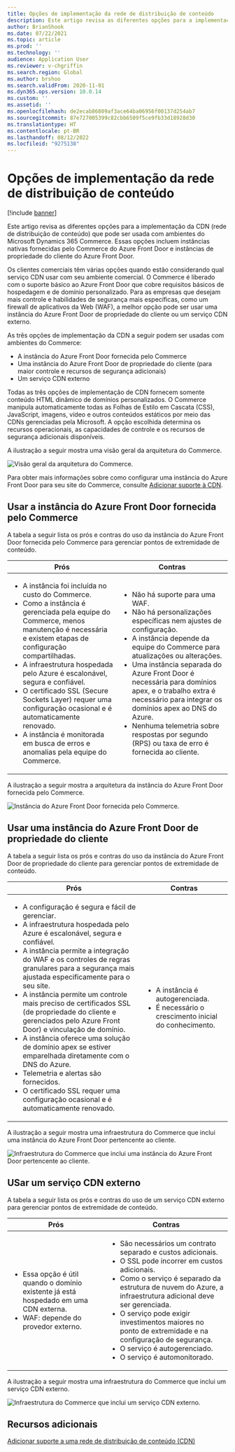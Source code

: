 ```yaml
---
title: Opções de implementação da rede de distribuição de conteúdo
description: Este artigo revisa as diferentes opções para a implementação da CDN (rede de distribuição de conteúdo) que pode ser usada com ambientes do Microsoft Dynamics 365 Commerce. Essas opções incluem instâncias nativas fornecidas pelo Commerce do Azure Front Door e instâncias de propriedade do cliente do Azure Front Door.
author: BrianShook
ms.date: 07/22/2021
ms.topic: article
ms.prod: ''
ms.technology: ''
audience: Application User
ms.reviewer: v-chgriffin
ms.search.region: Global
ms.author: brshoo
ms.search.validFrom: 2020-11-01
ms.dyn365.ops.version: 10.0.14
ms.custom: ''
ms.assetid: ''
ms.openlocfilehash: de2ecab86809af3ace64ba06956f00137d254ab7
ms.sourcegitcommit: 87e727005399c82cbb6509f5ce9fb33d18928d30
ms.translationtype: HT
ms.contentlocale: pt-BR
ms.lasthandoff: 08/12/2022
ms.locfileid: "9275138"
---
```

# <a name="content-delivery-network-implementation-options"></a>Opções de implementação da rede de distribuição de conteúdo

[!include [banner](includes/banner.md)]

Este artigo revisa as diferentes opções para a implementação da CDN (rede de distribuição de conteúdo) que pode ser usada com ambientes do Microsoft Dynamics 365 Commerce. Essas opções incluem instâncias nativas fornecidas pelo Commerce do Azure Front Door e instâncias de propriedade do cliente do Azure Front Door.

Os clientes comerciais têm várias opções quando estão considerando qual serviço CDN usar com seu ambiente comercial. O Commerce é liberado com o suporte básico ao Azure Front Door que cobre requisitos básicos de hospedagem e de domínio personalizado. Para as empresas que desejam mais controle e habilidades de segurança mais específicas, como um firewall de aplicativos da Web (WAF), a melhor opção pode ser usar uma instância do Azure Front Door de propriedade do cliente ou um serviço CDN externo.

As três opções de implementação da CDN a seguir podem ser usadas com ambientes do Commerce:

- A instância do Azure Front Door fornecida pelo Commerce
- Uma instância do Azure Front Door de propriedade do cliente (para maior controle e recursos de segurança adicionais)
- Um serviço CDN externo

Todas as três opções de implementação de CDN fornecem somente conteúdo HTML dinâmico de domínios personalizados. O Commerce manipula automaticamente todas as Folhas de Estilo em Cascata (CSS), JavaScript, imagens, vídeo e outros conteúdos estáticos por meio das CDNs gerenciadas pela Microsoft. A opção escolhida determina os recursos operacionais, as capacidades de controle e os recursos de segurança adicionais disponíveis.

A ilustração a seguir mostra uma visão geral da arquitetura do Commerce.

![Visão geral da arquitetura do Commerce.](media/Commerce_CDN-Option_ComparisonModels.png)

Para obter mais informações sobre como configurar uma instância do Azure Front Door para seu site do Commerce, consulte [Adicionar suporte à CDN](add-cdn-support.md).

## <a name="use-the-commerce-provided-azure-front-door-instance"></a>Usar a instância do Azure Front Door fornecida pelo Commerce

A tabela a seguir lista os prós e contras do uso da instância do Azure Front Door fornecida pelo Commerce para gerenciar pontos de extremidade de conteúdo.

| Prós | Contras |
|------|------|
| <ul><li>A instância foi incluída no custo do Commerce.</li><li>Como a instância é gerenciada pela equipe do Commerce, menos manutenção é necessária e existem etapas de configuração compartilhadas.</li><li>A infraestrutura hospedada pelo Azure é escalonável, segura e confiável.</li><li>O certificado SSL (Secure Sockets Layer) requer uma configuração ocasional e é automaticamente renovado.</li><li>A instância é monitorada em busca de erros e anomalias pela equipe do Commerce.</li></ul> | <ul><li>Não há suporte para uma WAF.</li><li>Não há personalizações específicas nem ajustes de configuração.</li><li>A instância depende da equipe do Commerce para atualizações ou alterações.</li><li>Uma instância separada do Azure Front Door é necessária para domínios apex, e o trabalho extra é necessário para integrar os domínios apex ao DNS do Azure.</li><li>Nenhuma telemetria sobre respostas por segundo (RPS) ou taxa de erro é fornecida ao cliente.</li></ul> |

A ilustração a seguir mostra a arquitetura da instância do Azure Front Door fornecida pelo Commerce.

![Instância do Azure Front Door fornecida pelo Commerce.](media/Commerce_CDN-Option_CommerceFrontDoor.png)

## <a name="use-a-customer-owned-azure-front-door-instance"></a>Usar uma instância do Azure Front Door de propriedade do cliente

A tabela a seguir lista os prós e contras do uso da instância do Azure Front Door de propriedade do cliente para gerenciar pontos de extremidade de conteúdo.

| Prós | Contras |
|------|------|
| <ul><li>A configuração é segura e fácil de gerenciar.</li><li>A infraestrutura hospedada pelo Azure é escalonável, segura e confiável.</li><li>A instância permite a integração do WAF e os controles de regras granulares para a segurança mais ajustada especificamente para o seu site.</li><li>A instância permite um controle mais preciso de certificados SSL (de propriedade do cliente e gerenciados pelo Azure Front Door) e vinculação de domínio.</li><li>A instância oferece uma solução de domínio apex se estiver emparelhada diretamente com o DNS do Azure.</li><li>Telemetria e alertas são fornecidos.</li><li>O certificado SSL requer uma configuração ocasional e é automaticamente renovado.</li></ul> | <ul><li>A instância é autogerenciada.</li><li>É necessário o crescimento inicial do conhecimento.</li></ul> |

A ilustração a seguir mostra uma infraestrutura do Commerce que inclui uma instância do Azure Front Door pertencente ao cliente.

![Infraestrutura do Commerce que inclui uma instância do Azure Front Door pertencente ao cliente.](media/Commerce_CDN-Option_CustomerOwnedAzureFrontDoor.png)

## <a name="use-an-external-cdn-service"></a>USar um serviço CDN externo

A tabela a seguir lista os prós e contras do uso de um serviço CDN externo para gerenciar pontos de extremidade de conteúdo.

| Prós | Contras |
|------|------|
| <ul><li>Essa opção é útil quando o domínio existente já está hospedado em uma CDN externa.</li><li>WAF: depende do provedor externo.</li></ul> | <ul><li>São necessários um contrato separado e custos adicionais.</li><li>O SSL pode incorrer em custos adicionais.</li><li>Como o serviço é separado da estrutura de nuvem do Azure, a infraestrutura adicional deve ser gerenciada.</li><li>O serviço pode exigir investimentos maiores no ponto de extremidade e na configuração de segurança.</li><li>O serviço é autogerenciado.</li><li>O serviço é automonitorado.</li></ul> |

A ilustração a seguir mostra uma infraestrutura do Commerce que inclui um serviço CDN externo.

![Infraestrutura do Commerce que inclui um serviço CDN externo.](media/Commerce_CDN-Option_ExternalFrontDoor.png)

## <a name="additional-resources"></a>Recursos adicionais

[Adicionar suporte a uma rede de distribuição de conteúdo (CDN)](add-cdn-support.md)
